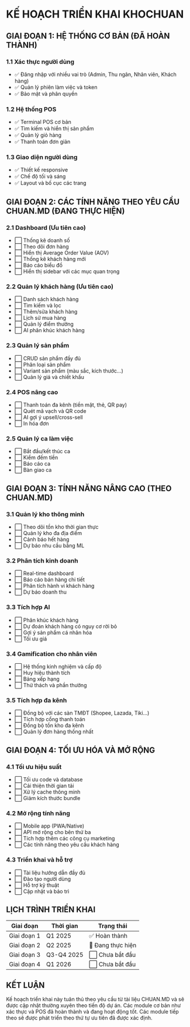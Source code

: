 # KẾ HOẠCH TRIỂN KHAI KHOCHUAN

## GIAI ĐOẠN 1: HỆ THỐNG CƠ BẢN (ĐÃ HOÀN THÀNH)

### 1.1 Xác thực người dùng
- ✅ Đăng nhập với nhiều vai trò (Admin, Thu ngân, Nhân viên, Khách hàng)
- ✅ Quản lý phiên làm việc và token
- ✅ Bảo mật và phân quyền

### 1.2 Hệ thống POS
- ✅ Terminal POS cơ bản
- ✅ Tìm kiếm và hiển thị sản phẩm
- ✅ Quản lý giỏ hàng
- ✅ Thanh toán đơn giản

### 1.3 Giao diện người dùng
- ✅ Thiết kế responsive
- ✅ Chế độ tối và sáng
- ✅ Layout và bố cục các trang

## GIAI ĐOẠN 2: CÁC TÍNH NĂNG THEO YÊU CẦU CHUAN.MD (ĐANG THỰC HIỆN)

### 2.1 Dashboard (Ưu tiên cao)
- ⬜ Thống kê doanh số
- ⬜ Theo dõi đơn hàng
- ⬜ Hiển thị Average Order Value (AOV)
- ⬜ Thống kê khách hàng mới
- ⬜ Báo cáo biểu đồ
- ⬜ Hiển thị sidebar với các mục quan trọng

### 2.2 Quản lý khách hàng (Ưu tiên cao)
- ⬜ Danh sách khách hàng
- ⬜ Tìm kiếm và lọc
- ⬜ Thêm/sửa khách hàng
- ⬜ Lịch sử mua hàng
- ⬜ Quản lý điểm thưởng
- ⬜ AI phân khúc khách hàng

### 2.3 Quản lý sản phẩm
- ⬜ CRUD sản phẩm đầy đủ
- ⬜ Phân loại sản phẩm
- ⬜ Variant sản phẩm (màu sắc, kích thước...)
- ⬜ Quản lý giá và chiết khấu

### 2.4 POS nâng cao
- ⬜ Thanh toán đa kênh (tiền mặt, thẻ, QR pay)
- ⬜ Quét mã vạch và QR code
- ⬜ AI gợi ý upsell/cross-sell
- ⬜ In hóa đơn

### 2.5 Quản lý ca làm việc
- ⬜ Bắt đầu/kết thúc ca
- ⬜ Kiểm đếm tiền
- ⬜ Báo cáo ca
- ⬜ Bàn giao ca

## GIAI ĐOẠN 3: TÍNH NĂNG NÂNG CAO (THEO CHUAN.MD)

### 3.1 Quản lý kho thông minh
- ⬜ Theo dõi tồn kho thời gian thực
- ⬜ Quản lý kho đa địa điểm
- ⬜ Cảnh báo hết hàng
- ⬜ Dự báo nhu cầu bằng ML

### 3.2 Phân tích kinh doanh
- ⬜ Real-time dashboard
- ⬜ Báo cáo bán hàng chi tiết
- ⬜ Phân tích hành vi khách hàng
- ⬜ Dự báo doanh thu

### 3.3 Tích hợp AI
- ⬜ Phân khúc khách hàng
- ⬜ Dự đoán khách hàng có nguy cơ rời bỏ
- ⬜ Gợi ý sản phẩm cá nhân hóa
- ⬜ Tối ưu giá

### 3.4 Gamification cho nhân viên
- ⬜ Hệ thống kinh nghiệm và cấp độ
- ⬜ Huy hiệu thành tích
- ⬜ Bảng xếp hạng
- ⬜ Thử thách và phần thưởng

### 3.5 Tích hợp đa kênh
- ⬜ Đồng bộ với các sàn TMĐT (Shopee, Lazada, Tiki...)
- ⬜ Tích hợp cổng thanh toán
- ⬜ Đồng bộ tồn kho đa kênh
- ⬜ Quản lý đơn hàng thống nhất

## GIAI ĐOẠN 4: TỐI ƯU HÓA VÀ MỞ RỘNG

### 4.1 Tối ưu hiệu suất
- ⬜ Tối ưu code và database
- ⬜ Cải thiện thời gian tải
- ⬜ Xử lý cache thông minh
- ⬜ Giảm kích thước bundle

### 4.2 Mở rộng tính năng
- ⬜ Mobile app (PWA/Native)
- ⬜ API mở rộng cho bên thứ ba
- ⬜ Tích hợp thêm các công cụ marketing
- ⬜ Các tính năng theo yêu cầu khách hàng

### 4.3 Triển khai và hỗ trợ
- ⬜ Tài liệu hướng dẫn đầy đủ
- ⬜ Đào tạo người dùng
- ⬜ Hỗ trợ kỹ thuật
- ⬜ Cập nhật và bảo trì

## LỊCH TRÌNH TRIỂN KHAI

| Giai đoạn | Thời gian | Trạng thái |
|-----------|-----------|------------|
| Giai đoạn 1 | Q1 2025 | ✅ Hoàn thành |
| Giai đoạn 2 | Q2 2025 | 🔄 Đang thực hiện |
| Giai đoạn 3 | Q3-Q4 2025 | ⬜ Chưa bắt đầu |
| Giai đoạn 4 | Q1 2026 | ⬜ Chưa bắt đầu |

## KẾT LUẬN

Kế hoạch triển khai này tuân thủ theo yêu cầu từ tài liệu CHUAN.MD và sẽ được cập nhật thường xuyên theo tiến độ dự án. Các module cơ bản như xác thực và POS đã hoàn thành và đang hoạt động tốt. Các module tiếp theo sẽ được phát triển theo thứ tự ưu tiên đã được xác định. 
